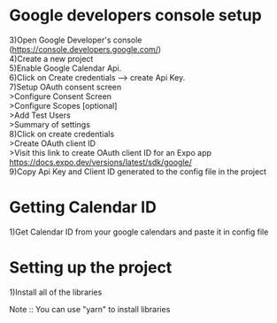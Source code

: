 
# Google developers console setup


3)Open Google Developer's console (https://console.developers.google.com/) <br/>
4)Create a new project <br/>
5)Enable Google Calendar Api. <br/>
6)Click on Create credentials --> create Api Key.   <br/>
7)Setup OAuth consent screen <br/>
    >Configure Consent Screen <br/>
    >Configure Scopes [optional] <br/>
    >Add Test Users <br/>
    >Summary of settings <br/>
8)Click on create credentials <br/>
    >Create OAuth client ID <br/>
    >Visit this link to create OAuth client ID for an Expo app https://docs.expo.dev/versions/latest/sdk/google/ <br/>
9)Copy Api Key and Client ID generated to the config file in the project <br/>

# Getting Calendar ID <br/>
1)Get Calendar ID from your google calendars and paste it in config file <br/>

# Setting up the project
1)Install all of the libraries <br/>


Note :: You can use "yarn" to install libraries
